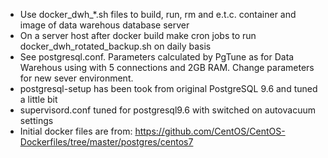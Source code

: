 - Use docker_dwh_*.sh files to build, run, rm and e.t.c. container and image of data warehous database server
- On a server host after docker build make cron jobs to run docker_dwh_rotated_backup.sh on daily basis
- See postgresql.conf. Parameters calculated by PgTune as for Data Warehous using with 5 connections and 2GB RAM. Change parameters for new sever environment.
- postgresql-setup has been took from original PostgreSQL 9.6 and tuned a little bit
- supervisord.conf tuned for postgresql9.6 with switched on autovacuum settings
- Initial docker files are from: https://github.com/CentOS/CentOS-Dockerfiles/tree/master/postgres/centos7